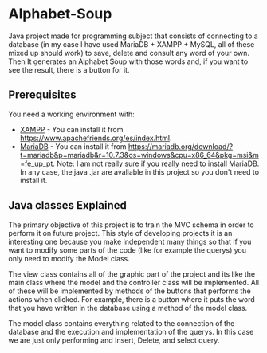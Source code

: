 # Alphabet-Soup
Java project made for programming subject that consists of connecting to a database (in my case I have used MariaDB + XAMPP + MySQL, all of these mixed up should work) to save, delete and consult any word of your own. Then It generates an Alphabet Soup with those words and, if you want to see the result, there is a button for it.

## Prerequisites

You need a working environment with:

* [XAMPP](https://www.apachefriends.org/es/index.html) - You can install it from https://www.apachefriends.org/es/index.html.
* [MariaDB](https://mariadb.org) - You can install it from https://mariadb.org/download/?t=mariadb&p=mariadb&r=10.7.3&os=windows&cpu=x86_64&pkg=msi&m=fe_up_pt.
Note: I am not really sure if you really need to install MariaDB. In any case, the java .jar are avaliable in this project so you don't need to install it.

## Java classes Explained

The primary objective of this project is to train the MVC schema in order to perform it on future project. 
This style of developing projects it is an interesting one because you make independent many things so that if you want to modify some parts of the code (like for example the querys) you only need to modify the Model class.

The view class contains all of the graphic part of the project and its like the main class where the model and the controller class will be implemented.
All of these will be implemented by methods of the buttons that performs the actions when clicked. For example, there is a button where it puts the word that you have written in the database using a method of the model class.



The model class contains everything related to the connection of the database and the execution and implementation of the querys. In this case we are just only performing and Insert, Delete, and select query.
